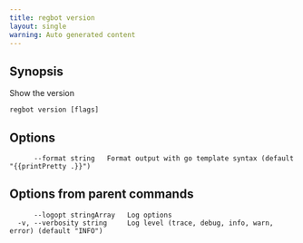 ```yaml
---
title: regbot version
layout: single
warning: Auto generated content
---
```


## Synopsis

Show the version

```shell
regbot version [flags]
```

## Options

```text
      --format string   Format output with go template syntax (default "{{printPretty .}}")
```

## Options from parent commands

```text
      --logopt stringArray   Log options
  -v, --verbosity string     Log level (trace, debug, info, warn, error) (default "INFO")
```
